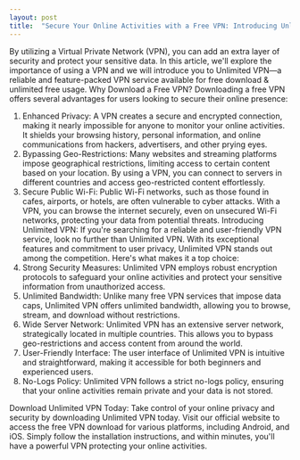 ```yaml
---
layout: post
title:  "Secure Your Online Activities with a Free VPN: Introducing Unlimited VPN"
---
```


By utilizing a Virtual Private Network (VPN), you can add an extra layer of security and protect your sensitive data. In this article, we'll explore the importance of using a VPN and we will introduce you to Unlimited VPN—a reliable and feature-packed VPN service available for free download & unlimited free usage.
Why Download a Free VPN?
Downloading a free VPN offers several advantages for users looking to secure their online presence:
1. Enhanced Privacy: A VPN creates a secure and encrypted connection, making it nearly impossible for anyone to monitor your online activities. It shields your browsing history, personal information, and online communications from hackers, advertisers, and other prying eyes.
2. Bypassing Geo-Restrictions: Many websites and streaming platforms impose geographical restrictions, limiting access to certain content based on your location. By using a VPN, you can connect to servers in different countries and access geo-restricted content effortlessly.
3. Secure Public Wi-Fi: Public Wi-Fi networks, such as those found in cafes, airports, or hotels, are often vulnerable to cyber attacks. With a VPN, you can browse the internet securely, even on unsecured Wi-Fi networks, protecting your data from potential threats.
Introducing Unlimited VPN:
If you're searching for a reliable and user-friendly VPN service, look no further than Unlimited VPN. With its exceptional features and commitment to user privacy, Unlimited VPN stands out among the competition. Here's what makes it a top choice:
1. Strong Security Measures: Unlimited VPN employs robust encryption protocols to safeguard your online activities and protect your sensitive information from unauthorized access.
2. Unlimited Bandwidth: Unlike many free VPN services that impose data caps, Unlimited VPN offers unlimited bandwidth, allowing you to browse, stream, and download without restrictions.
3. Wide Server Network: Unlimited VPN has an extensive server network, strategically located in multiple countries. This allows you to bypass geo-restrictions and access content from around the world.
4. User-Friendly Interface: The user interface of Unlimited VPN is intuitive and straightforward, making it accessible for both beginners and experienced users.
5. No-Logs Policy: Unlimited VPN follows a strict no-logs policy, ensuring that your online activities remain private and your data is not stored.

Download Unlimited VPN Today:
Take control of your online privacy and security by downloading Unlimited VPN today. Visit our official website to access the free VPN download for various platforms, including Android, and iOS. Simply follow the installation instructions, and within minutes, you'll have a powerful VPN protecting your online activities.

